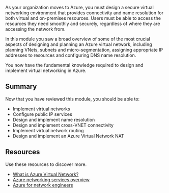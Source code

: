 As your organization moves to Azure, you must design a secure virtual networking environment that provides connectivity and name resolution for both virtual and on-premises resources. Users must be able to access the resources they need smoothly and securely, regardless of where they are accessing the network from.

In this module you saw a broad overview of some of the most crucial aspects of designing and planning an Azure virtual network, including planning VNets, subnets and micro-segmentation, assigning appropriate IP addresses to resources and configuring DNS name resolution.

You now have the fundamental knowledge required to design and implement virtual networking in Azure.

## Summary

Now that you have reviewed this module, you should be able to:

 -  Implement virtual networks
 -  Configure public IP services
 -  Design and implement name resolution
 -  Design and implement cross-VNET connectivity
 -  Implement virtual network routing
 -  Design and implement an Azure Virtual Network NAT

## Resources

Use these resources to discover more.

 -  [What is Azure Virtual Network?](https://docs.microsoft.com/azure/virtual-network/virtual-networks-overview)
 -  [Azure networking services overview](https://docs.microsoft.com/azure/networking/fundamentals/networking-overview)
 -  [Azure for network engineers](https://docs.microsoft.com/azure/networking/azure-for-network-engineers)
